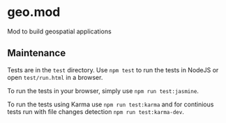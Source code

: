 # geo.mod
Mod to build geospatial applications

## Maintenance

Tests are in the `test` directory. Use `npm test` to run the tests in
NodeJS or open `test/run.html` in a browser.

To run the tests in your browser, simply use `npm run test:jasmine`.

To run the tests using Karma use `npm run test:karma` and for continious tests run with file changes detection `npm run test:karma-dev`.
